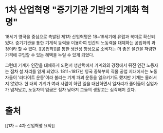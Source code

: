 # 1차 산업혁명 **"증기기관 기반의 기계화 혁명"**  
18세기 영국을 중심으로 촉발된 제1차 산업혁명은 18~19세기에 유럽과 북미로 확산되었다.
증기기관을 통한 기계적 동력을 이용하여 인간의 노동력을 대체하는 공업화의 과정이라 할 수 있다.
[[공업화]]를 통한 생산성 향상으로 소비자는 더 좋은 물건을 저렴한 가격에 구입할 수 있는 혜택을 누릴 수 있게 되었다.  

그런데 기계가 인간을 대체하게 되면서 생산력에서 기계와의 경쟁에서 뒤진 인간 노동자는 점차 설 자리를 잃게 되었다.
1811~1817년 영국 중북부의 직물 공업 지대에서는 노동자들이 '러다이트 운동'이라 불리는 기계 파괴 운동을 일으키기도 했지만 기계는 물러서지 않았다.
한 대의 기계가 여러 사람이 하던 일을 대신하면서 일자리가 줄어들어 실업자가 넘쳐났고, 노동자의 임금은 점차 낮아져 그들의 생활고는 심각해져 갔다.
# 출처
[[1차 ~ 4차 산업혁명 요약]]